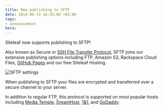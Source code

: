 ```yaml
---
title: Now publishing to SFTP
date: 2014-06-13 16:35:00 +02:00
tags:
- announcement
hero: 
---
```


Siteleaf now supports publishing to SFTP! 

Also known as Secure or [SSH File Transfer Protocol](http://en.wikipedia.org/wiki/SSH_File_Transfer_Protocol), SFTP joins our extensive publishing options including FTP, Amazon S3, Rackspace Cloud Files, [GitHub Pages](/blog/github-pages) and our free Siteleaf Hosting.

![SFTP settings](/uploads/sftp-clip.png)


When publishing to SFTP your files are encrypted and transferred over a secure channel to your server.

In addition to regular FTP, this protocol is supported on most popular hosts including [Media Temple](http://mediatemple.net), [DreamHost](http://www.dreamhost.com), [1&1](http://www.1and1.com), and [GoDaddy](http://www.godaddy.com).
